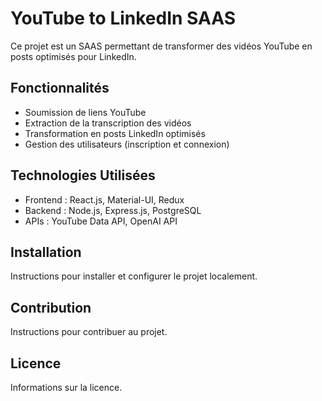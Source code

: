 # YouTube to LinkedIn SAAS

Ce projet est un SAAS permettant de transformer des vidéos YouTube en posts optimisés pour LinkedIn.

## Fonctionnalités

- Soumission de liens YouTube
- Extraction de la transcription des vidéos
- Transformation en posts LinkedIn optimisés
- Gestion des utilisateurs (inscription et connexion)

## Technologies Utilisées

- Frontend : React.js, Material-UI, Redux
- Backend : Node.js, Express.js, PostgreSQL
- APIs : YouTube Data API, OpenAI API

## Installation

Instructions pour installer et configurer le projet localement.

## Contribution

Instructions pour contribuer au projet.

## Licence

Informations sur la licence.
